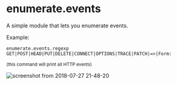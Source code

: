# enumerate.events

A simple module that lets you enumerate events.

Example:

`enumerate.events.regexp GET|POST|HEAD|PUT|DELETE|CONNECT|OPTIONS|TRACE|PATCH|=>|Form:`

<sup>(this command will print all HTTP events)</sup>

![screenshot from 2018-07-27 21-48-20](https://user-images.githubusercontent.com/29265684/43319311-97526282-91e7-11e8-854e-c209ba60b732.png)
